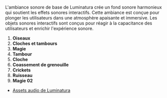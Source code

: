 
L'ambiance sonore de base de Luminatura crée un fond sonore harmonieux qui soutient les effets sonores interactifs. Cette ambiance est conçue pour plonger les utilisateurs dans une atmosphère apaisante et immersive.
Les objets sonores interactifs sont conçus pour réagir à la capacitance des utilisateurs et enrichir l'expérience sonore.

1. **Oiseaux**  
2. **Cloches et tambours**  
3. **Magie**  
4. **Tambour**  
5. **Cloche**  
6. **Coassement de grenouille**  
7. **Crickets**  
8. **Ruisseau**  
9. **Magie 02**

* [Assets audio de Luminatura](https://github.com/Miaou-Mafia/luminatura-audio/tree/main/exportations)